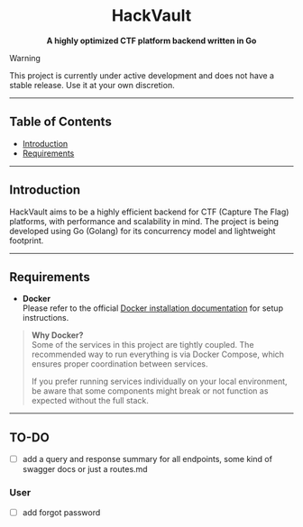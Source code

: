 <div align="center">
  <h1>HackVault</h1>
  <p><strong>A highly optimized CTF platform backend written in Go</strong></p>
</div>

> [!WARNING]
> This project is currently under active development and does not have a stable release. Use it at your own discretion.

---

## Table of Contents
- [Introduction](#introduction)
- [Requirements](#requirements)

---

## Introduction

HackVault aims to be a highly efficient backend for CTF (Capture The Flag) platforms, with performance and scalability in mind. The project is being developed using Go (Golang) for its concurrency model and lightweight footprint.

---

## Requirements

- **Docker**  
  Please refer to the official [Docker installation documentation](https://docs.docker.com/get-docker/) for setup instructions.

> **Why Docker?**  
> Some of the services in this project are tightly coupled. The recommended way to run everything is via Docker Compose, which ensures proper coordination between services.  
>  
> If you prefer running services individually on your local environment, be aware that some components might break or not function as expected without the full stack.

 
 ---

## TO-DO
- [ ] add a query and response summary for all endpoints, some kind of swagger docs or just a routes.md
### User
- [ ] add forgot password